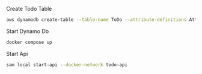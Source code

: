 Create Todo Table

```bash
aws dynamodb create-table --table-name ToDo --attribute-definitions AttributeName=id,AttributeType=N --key-schema AttributeName=id,KeyType=HASH --billing-mode PAY_PER_REQUEST --endpoint-url http://localhost:8000
```

Start Dynamo Db

```bash
docker compose up
```

Start Api

```bash
sam local start-api --docker-network todo-api
```
